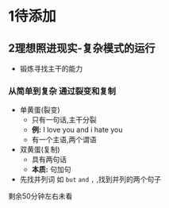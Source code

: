 # 1待添加

## 2理想照进现实-复杂模式的运行

- 锻炼寻找主干的能力

### 从简单到复杂 通过裂变和复制

- 单黄蛋(裂变)
  - 只有一句话,主干分裂
  - **例:** I love you and i hate you
  - 有一个主语,两个谓语
- 双黄蛋(复制)
  - 具有两句话
  - **本质:** 句加句
- 先找并列词 如 `but` `and` `,`  ,找到并列的两个句子

剩余50分钟左右未看